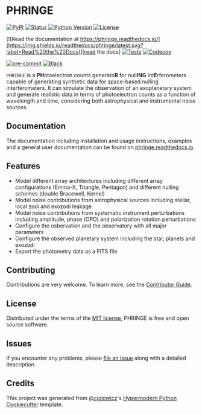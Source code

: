 # PHRINGE

[![PyPI](https://img.shields.io/pypi/v/phringe.svg)][pypi_]
[![Status](https://img.shields.io/pypi/status/phringe.svg)][status]
[![Python Version](https://img.shields.io/pypi/pyversions/phringe)][python version]
[![License](https://img.shields.io/pypi/l/phringe)][license]

[![Read the documentation at https://phringe.readthedocs.io/](https://img.shields.io/readthedocs/phringe/latest.svg?label=Read%20the%20Docs)][read the docs]
[![Tests](https://github.com/pahuber/phringe/workflows/Tests/badge.svg)][tests]
[![Codecov](https://codecov.io/gh/pahuber/phringe/branch/main/graph/badge.svg)][codecov]

[![pre-commit](https://img.shields.io/badge/pre--commit-enabled-brightgreen?logo=pre-commit&logoColor=white)][pre-commit]
[![Black](https://img.shields.io/badge/code%20style-black-000000.svg)][black]

[pypi_]: https://pypi.org/project/phringe/

[status]: https://pypi.org/project/phringe/

[python version]: https://pypi.org/project/phringe

[read the docs]: https://phringe.readthedocs.io/

[tests]: https://github.com/pahuber/phringe/actions?workflow=Tests

[codecov]: https://app.codecov.io/gh/pahuber/phringe

[pre-commit]: https://github.com/pre-commit/pre-commit

[black]: https://github.com/psf/black

`PHRINGE` is a **PH**otoelectron counts generato**R** for null**ING** int**E**rferometers capable of generating
synthetic data for space-based nulling interferometers. It can simulate the observation of an exoplanetary system and
generate realistic data in terms of photoelectron counts as a function of wavelength and time, considering both
astrophysical and instrumental noise sources.

## Documentation

The documentation including installation and usage instructions, examples and a general user documentation can be found
on [phringe.readthedocs.io](https://phringe.readthedocs.io/en/latest/).

## Features

- Model different array architectures including different array configurations (Emma-X, Triangle, Pentagon) and
  different nulling schemes (double Bracewell, Kernel)
- Model noise contributions from astrophysical sources including stellar, local zodi and exozodi leakage
- Model noise contributions from systematic instrument perturbations including amplitude, phase (OPD) and polarization
  rotation perturbations
- Configure the osbervation and the observatory with all major parameters
- Configure the observed planetary system including the star, planets and exozodi
- Export the photometry data as a FITS file

## Contributing

Contributions are very welcome.
To learn more, see the [Contributor Guide].

## License

Distributed under the terms of the [MIT license][license],
PHRINGE is free and open source software.

## Issues

If you encounter any problems,
please [file an issue] along with a detailed description.

## Credits

This project was generated from [@cjolowicz]'s [Hypermodern Python Cookiecutter] template.

[@cjolowicz]: https://github.com/cjolowicz

[pypi]: https://pypi.org/

[hypermodern python cookiecutter]: https://github.com/cjolowicz/cookiecutter-hypermodern-python

[file an issue]: https://github.com/pahuber/phringe/issues

[pip]: https://pip.pypa.io/

<!-- github-only -->

[license]: https://github.com/pahuber/phringe/blob/main/LICENSE

[contributor guide]: https://github.com/pahuber/phringe/blob/main/CONTRIBUTING.md

[command-line reference]: https://phringe.readthedocs.io/en/latest/usage.html
